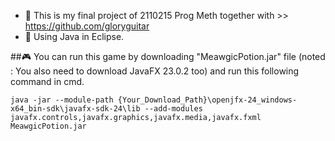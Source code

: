 - 📌 This is my final project of 2110215 Prog Meth together with >> https://github.com/gloryguitar
- 🔧 Using Java in Eclipse.

##🎮 You can run this game by downloading "MeawgicPotion.jar" file (noted : You also need to download JavaFX 23.0.2 too) and run this following command in cmd.

```java -jar --module-path {Your_Download_Path}\openjfx-24_windows-x64_bin-sdk\javafx-sdk-24\lib --add-modules javafx.controls,javafx.graphics,javafx.media,javafx.fxml MeawgicPotion.jar ```
